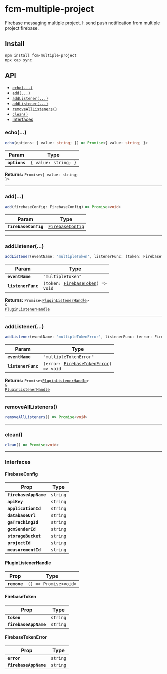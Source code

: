 # fcm-multiple-project

Firebase messaging multiple project. It send push notification from multiple project firebase.

## Install

```bash
npm install fcm-multiple-project
npx cap sync
```

## API

<docgen-index>

- [`echo(...)`](#echo)
- [`add(...)`](#add)
- [`addListener(...)`](#addlistener)
- [`addListener(...)`](#addlistener)
- [`removeAllListeners()`](#removealllisteners)
- [`clean()`](#clean)
- [Interfaces](#interfaces)

</docgen-index>

<docgen-api>
<!--Update the source file JSDoc comments and rerun docgen to update the docs below-->

### echo(...)

```typescript
echo(options: { value: string; }) => Promise<{ value: string; }>
```

| Param         | Type                            |
| ------------- | ------------------------------- |
| **`options`** | <code>{ value: string; }</code> |

**Returns:** <code>Promise&lt;{ value: string; }&gt;</code>

---

### add(...)

```typescript
add(firebaseConfig: FirebaseConfig) => Promise<void>
```

| Param                | Type                                                      |
| -------------------- | --------------------------------------------------------- |
| **`firebaseConfig`** | <code><a href="#firebaseconfig">FirebaseConfig</a></code> |

---

### addListener(...)

```typescript
addListener(eventName: 'multipleToken', listenerFunc: (token: FirebaseToken) => void) => Promise<PluginListenerHandle> & PluginListenerHandle
```

| Param              | Type                                                                        |
| ------------------ | --------------------------------------------------------------------------- |
| **`eventName`**    | <code>"multipleToken"</code>                                                |
| **`listenerFunc`** | <code>(token: <a href="#firebasetoken">FirebaseToken</a>) =&gt; void</code> |

**Returns:** <code>Promise&lt;<a href="#pluginlistenerhandle">PluginListenerHandle</a>&gt; & <a href="#pluginlistenerhandle">PluginListenerHandle</a></code>

---

### addListener(...)

```typescript
addListener(eventName: 'multipleTokenError', listenerFunc: (error: FirebaseTokenError) => void) => Promise<PluginListenerHandle> & PluginListenerHandle
```

| Param              | Type                                                                                  |
| ------------------ | ------------------------------------------------------------------------------------- |
| **`eventName`**    | <code>"multipleTokenError"</code>                                                     |
| **`listenerFunc`** | <code>(error: <a href="#firebasetokenerror">FirebaseTokenError</a>) =&gt; void</code> |

**Returns:** <code>Promise&lt;<a href="#pluginlistenerhandle">PluginListenerHandle</a>&gt; & <a href="#pluginlistenerhandle">PluginListenerHandle</a></code>

---

### removeAllListeners()

```typescript
removeAllListeners() => Promise<void>
```

---

### clean()

```typescript
clean() => Promise<void>
```

---

### Interfaces

#### FirebaseConfig

| Prop                  | Type                |
| --------------------- | ------------------- |
| **`firebaseAppName`** | <code>string</code> |
| **`apiKey`**          | <code>string</code> |
| **`applicationId`**   | <code>string</code> |
| **`databaseUrl`**     | <code>string</code> |
| **`gaTrackingId`**    | <code>string</code> |
| **`gcmSenderId`**     | <code>string</code> |
| **`storageBucket`**   | <code>string</code> |
| **`projectId`**       | <code>string</code> |
| **`measurementId`**   | <code>string</code> |

#### PluginListenerHandle

| Prop         | Type                                      |
| ------------ | ----------------------------------------- |
| **`remove`** | <code>() =&gt; Promise&lt;void&gt;</code> |

#### FirebaseToken

| Prop                  | Type                |
| --------------------- | ------------------- |
| **`token`**           | <code>string</code> |
| **`firebaseAppName`** | <code>string</code> |

#### FirebaseTokenError

| Prop                  | Type                |
| --------------------- | ------------------- |
| **`error`**           | <code>string</code> |
| **`firebaseAppName`** | <code>string</code> |

</docgen-api>
